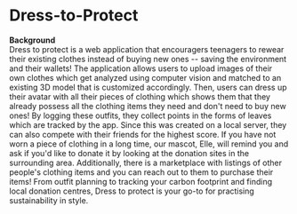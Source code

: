 # Dress-to-Protect

**Background** <br /> 
Dress to protect is a web application that encouragers teenagers to rewear their existing clothes instead of buying new ones -- saving the environment and their wallets! The application allows users to upload images of their own clothes which get analyzed using computer vision and matched to an existing 3D model that is customized accordingly. Then, users can dress up their avatar with all their pieces of clothing which shows them that they already possess all the clothing items they need and don't need to buy new ones! By logging these outfits, they collect points in the forms of leaves which are tracked by the app. Since this was created on a local server, they can also compete with their friends for the highest score. If you have not worn a piece of clothing in a long time, our mascot, Elle, will remind you and ask if you'd like to donate it by looking at the donation sites in the surrounding area. Additionally, there is a marketplace with listings of other people's clothing items and you can reach out to them to purchase their items! From outfit planning to tracking your carbon footprint and finding local donation centres, Dress to protect is your go-to for practising sustainability in style. 
